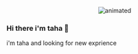 <p align="center">
  <img src="https://camo.githubusercontent.com/992babdffd8c74a1502de375fbdf7e4d54773242/68747470733a2f2f6d656469612e67697068792e636f6d2f6d656469612f53576f536b4e36447854737a71494b4571762f67697068792e676966" alt="animated" />
</p>

### Hi there i'm taha 👋
i'm taha and looking for new exprience 
<!--
**simorgh77/simorgh77** is a ✨ _special_ ✨ repository because its `README.md` (this file) appears on your GitHub profile.
<p> What i Know</p>
(https://img.icons8.com/dusk/64/000000/javascript-logo.png)
(https://img.icons8.com/officel/64/000000/react.png)
![typescript](https://img.icons8.com/color/64/000000/typescript.png)
![graphql](https://img.icons8.com/color/64/000000/graphql.png)
![sass](https://img.icons8.com/color/64/000000/sass.png)



